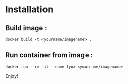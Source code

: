 Installation
==========


## Build image :

```
docker build -t <yourname/imagename> .
```

## Run container from image :

```
docker run --rm -it --name lynx <yourname/imagename>
```

Enjoy!
